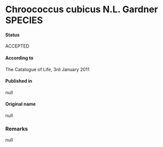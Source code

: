 # Chroococcus cubicus N.L. Gardner SPECIES

#### Status
ACCEPTED

#### According to
The Catalogue of Life, 3rd January 2011

#### Published in
null

#### Original name
null

### Remarks
null